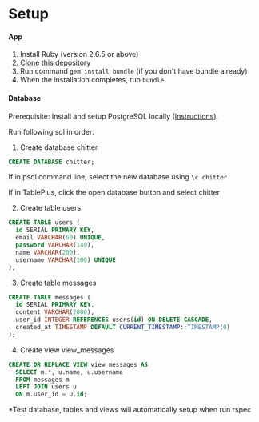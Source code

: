 # Setup

#### App

1. Install Ruby (version 2.6.5 or above)
2. Clone this depository
3. Run command `gem install bundle` (if you don't have bundle already)
4. When the installation completes, run `bundle`

#### Database

Prerequisite: Install and setup PostgreSQL locally ([Instructions](https://github.com/makersacademy/course/blob/master/bookmark_manager/walkthroughs/04_mac.md)).

Run following sql in order:

1. Create database chitter

```sql
CREATE DATABASE chitter;
```

If in psql command line, select the new database using `\c chitter`

If in TablePlus, click the open database button and select chitter

2. Create table users

```sql
CREATE TABLE users (
  id SERIAL PRIMARY KEY,
  email VARCHAR(60) UNIQUE,
  password VARCHAR(140),
  name VARCHAR(200),
  username VARCHAR(100) UNIQUE
);
```

3. Create table messages

```sql
CREATE TABLE messages (
  id SERIAL PRIMARY KEY,
  content VARCHAR(2000),
  user_id INTEGER REFERENCES users(id) ON DELETE CASCADE,
  created_at TIMESTAMP DEFAULT CURRENT_TIMESTAMP::TIMESTAMP(0)
);
```

4. Create view view_messages

```sql
CREATE OR REPLACE VIEW view_messages AS 
  SELECT m.*, u.name, u.username
  FROM messages m
  LEFT JOIN users u
  ON m.user_id = u.id;
```

*Test database, tables and views will automatically setup when run rspec
